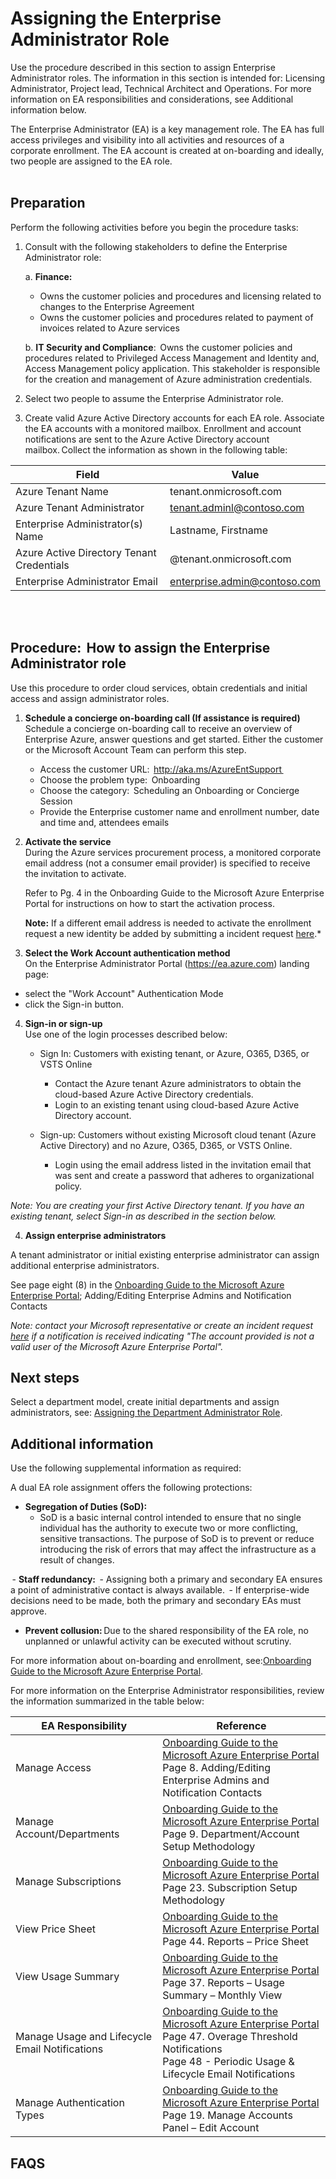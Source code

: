  # Assigning the Enterprise Administrator Role

Use the procedure described in this section to assign Enterprise Administrator roles. The information in this section is intended for: Licensing Administrator, Project lead, Technical Architect and Operations. For more information on EA responsibilities and considerations, see Additional information below.  

The Enterprise Administrator (EA) is a key management role. The EA has full access privileges and visibility into all activities and resources of a corporate enrollment. The EA account is created at on-boarding and ideally, two people are assigned to the EA role.    
<br />
<br />

## Preparation  
Perform the following activities before you begin the procedure tasks:  

1. Consult with the following stakeholders to define the Enterprise Administrator role:
  
   a. **Finance:**   
    - Owns the customer policies and procedures and licensing related to changes to the Enterprise Agreement  
    - Owns the customer policies and procedures related to payment of invoices related to Azure services
  
   b. **IT Security and Compliance**:  Owns the customer policies and procedures related to Privileged Access Management and Identity and, Access Management policy application. This stakeholder is responsible for the creation and management of Azure administration 
  credentials.  

2. Select two people to assume the Enterprise Administrator role.  

3. Create valid Azure Active Directory accounts for each EA role. 
  Associate the EA accounts with a monitored mailbox. Enrollment and account notifications are sent to the Azure Active Directory account mailbox. Collect the information as shown in the following table: 
  

  | __Field__ | __Value__ |
  |------------------------------|----------------------------|
  | Azure Tenant Name    | tenant.onmicrosoft.com   | 
  | Azure Tenant Administrator  | tenant.adminl@contoso.com    | 
  | Enterprise Administrator(s) Name  | Lastname, Firstname   | 
  | Azure Active Directory Tenant Credentials  | @tenant.onmicrosoft.com   | 
  | Enterprise Administrator Email   | enterprise.admin@contoso.com   | 
<br />
<br />

## Procedure:  How to assign the Enterprise Administrator role  
Use this procedure to order cloud services, obtain credentials and initial access and assign administrator roles.  

1. **Schedule a concierge on-boarding call (If assistance is required)** 
  Schedule a concierge on-boarding call to receive an overview of Enterprise Azure, answer questions and get started. Either the customer or the Microsoft Account Team can perform this step.    
     - Access the customer URL:  http://aka.ms/AzureEntSupport  
     - Choose the problem type:  Onboarding  
     - Choose the category:  Scheduling an Onboarding or Concierge Session  
     - Provide the Enterprise customer name and enrollment number, date and time and, attendees emails  

2. **Activate the service**  
  During the Azure services procurement process, a monitored corporate email address (not a consumer email provider) is specified to receive the invitation to activate.  

   Refer to Pg. 4 in the Onboarding Guide to the Microsoft Azure Enterprise Portal for instructions on how to start the activation process. 

   **Note:** If a different email address is needed to activate the enrollment request a new identity be added by submitting a incident request [here](https://support.microsoft.com/en-us/getsupport?tenant=classiccommercial&locale=en-us&supportregion=en-us&pesid=15736&sd=&oaspworkflow=start_1.0.0.0&wf=0&ccsid=636487765077956485&forceorigin=esmc).*


3. **Select the Work Account authentication method**  
  On the Enterprise Administrator Portal (https://ea.azure.com) landing page: 
  - select the "Work Account" Authentication Mode 
  - click the Sign-in button. 

4. **Sign-in or sign-up**  
  Use one of the login processes described below: 
    - Sign In: Customers with existing tenant, or Azure, O365, D365, or VSTS Online 

        - Contact the Azure tenant Azure administrators to obtain the cloud-based Azure Active Directory credentials.  
        - Login to an existing tenant using cloud-based Azure Active Directory account. 

    - Sign-up: Customers without existing Microsoft cloud tenant (Azure Active Directory) and no Azure, O365, D365, or VSTS Online. 

        - Login using the email address listed in the invitation email that was sent and create a password that adheres to organizational policy. 

  *Note: You are creating your first Active Directory tenant. If you have an existing tenant, select Sign-in as described in the section below.*


 
4. **Assign enterprise administrators** 

A tenant administrator or initial existing enterprise administrator can assign additional enterprise administrators.  


See page eight (8) in the [Onboarding Guide to the Microsoft Azure Enterprise Portal](https://eaportalonboardingvideos.blob.core.windows.net/onboardingvideos/AzureDirectEACustomerOnboardingGuide_En.pdf); Adding/Editing Enterprise Admins and Notification 
Contacts 

*Note: contact your Microsoft representative or create an incident request [here](https://support.microsoft.com/en-us/getsupport?tenant=classiccommercial&locale=en-us&supportregion=en-us&pesid=15736&sd=&oaspworkflow=start_1.0.0.0&wf=0&ccsid=636488191207337879&forceorigin=esmc) if a notification is received indicating "The account provided is not a valid user of the Microsoft Azure Enterprise Portal".* 


## Next steps 


Select a department model, create initial departments and assign administrators, see:  [Assigning the Department Administrator Role](1.2-Assigning-the-Department-Administrator-Role.md). 


 

## Additional information 


Use the following supplemental information as required:  


A dual EA role assignment offers the following protections:  
  

  - **Segregation of Duties (SoD):**  
    - SoD is a basic internal control intended to ensure that no single individual has the authority to execute two or more conflicting, sensitive transactions. The purpose of SoD is to prevent or reduce introducing the risk of errors that may affect the infrastructure as a result of changes.    


 - **Staff redundancy:**  
    - Assigning both a primary and secondary EA ensures a point of administrative contact is always available. 
    - If enterprise-wide decisions need to be made, both the primary and secondary EAs must approve.  
 
 
 - **Prevent collusion:** Due to the shared responsibility of the EA role, no unplanned or unlawful activity can be executed without scrutiny.  


 For more information about on-boarding and enrollment, see:[Onboarding Guide to the Microsoft Azure Enterprise Portal](https://eaportalonboardingvideos.blob.core.windows.net/onboardingvideos/AzureDirectEACustomerOnboardingGuide_En.pdf). 




For more information on the Enterprise Administrator responsibilities, review the information summarized in the table below:  


| __EA Responsibility__ | __Reference__ |
|------------------------------|----------------------------|
| Manage Access   | [Onboarding Guide to the Microsoft Azure Enterprise Portal](https://eaportalonboardingvideos.blob.core.windows.net/onboardingvideos/AzureDirectEACustomerOnboardingGuide_En.pdf) </br> Page 8. Adding/Editing Enterprise Admins and Notification Contacts  | 
| Manage Account/Departments  | [Onboarding Guide to the Microsoft Azure Enterprise Portal](https://eaportalonboardingvideos.blob.core.windows.net/onboardingvideos/AzureDirectEACustomerOnboardingGuide_En.pdf) </br> Page 9. Department/Account Setup Methodology  | 
| Manage Subscriptions   | [Onboarding Guide to the Microsoft Azure Enterprise Portal](https://eaportalonboardingvideos.blob.core.windows.net/onboardingvideos/AzureDirectEACustomerOnboardingGuide_En.pdf) </br> Page 23. Subscription Setup Methodology | 
| View Price Sheet   | [Onboarding Guide to the Microsoft Azure Enterprise Portal](https://eaportalonboardingvideos.blob.core.windows.net/onboardingvideos/AzureDirectEACustomerOnboardingGuide_En.pdf) </br> Page 44. Reports – Price Sheet | 
| View Usage Summary   | [Onboarding Guide to the Microsoft Azure Enterprise Portal](https://eaportalonboardingvideos.blob.core.windows.net/onboardingvideos/AzureDirectEACustomerOnboardingGuide_En.pdf) </br> Page 37.  Reports – Usage Summary – Monthly View | 
| Manage Usage and Lifecycle Email Notifications    | [Onboarding Guide to the Microsoft Azure Enterprise Portal](https://eaportalonboardingvideos.blob.core.windows.net/onboardingvideos/AzureDirectEACustomerOnboardingGuide_En.pdf) </br> Page 47. Overage Threshold Notifications  <br/> Page 48 - Periodic Usage & Lifecycle Email Notifications  | 
| Manage Authentication Types     | [Onboarding Guide to the Microsoft Azure Enterprise Portal](https://eaportalonboardingvideos.blob.core.windows.net/onboardingvideos/AzureDirectEACustomerOnboardingGuide_En.pdf) </br> Page 19. Manage Accounts Panel – Edit Account  | 


## FAQS
